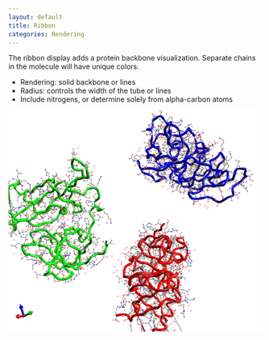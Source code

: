 ```yaml
---
layout: default
title: Ribbon
categories: Rendering
---
```




The ribbon display adds a protein backbone visualization. Separate chains in the molecule will have unique colors.



-   Rendering: solid backbone or lines
-   Radius: controls the width of the tube or lines
-   Include nitrogens, or determine solely from alpha-carbon atoms



![](/images/Ribbons.png)



